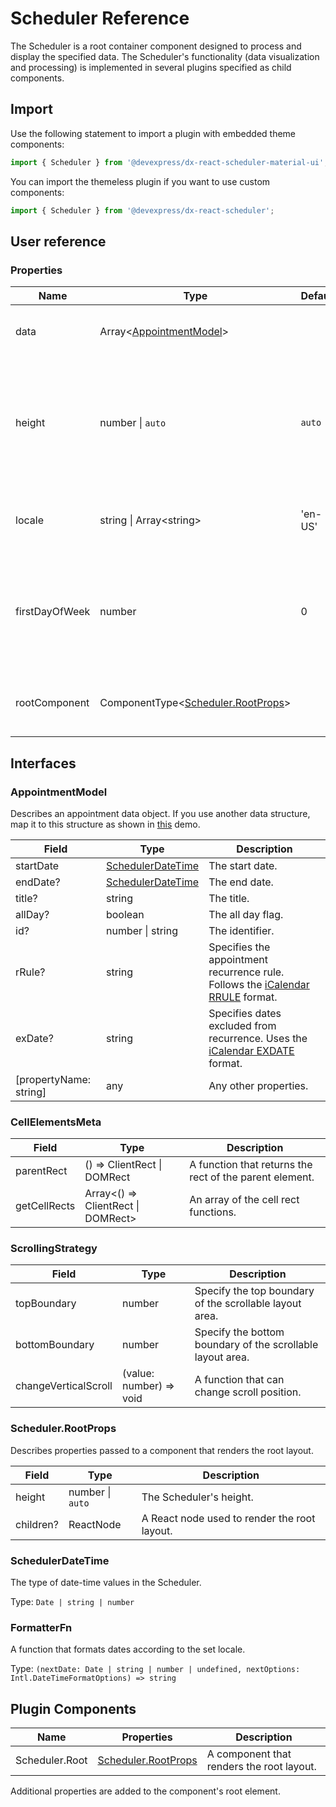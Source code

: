 # Scheduler Reference

The Scheduler is a root container component designed to process and display the specified data. The Scheduler's functionality (data visualization and processing) is implemented in several plugins specified as child components.

## Import

Use the following statement to import a plugin with embedded theme components:

```js
import { Scheduler } from '@devexpress/dx-react-scheduler-material-ui';
```

You can import the themeless plugin if you want to use custom components:

```js
import { Scheduler } from '@devexpress/dx-react-scheduler';
```

## User reference

### Properties

Name | Type | Default | Description
-----|------|---------|------------
data | Array&lt;[AppointmentModel](#appointmentmodel)&gt; | | An array of appointment data objects.
height | number &#124; `auto` | `auto` | The scheduler's height. If the value is `auto`, the height equals that of the container component.
locale | string &#124; Array&lt;string&gt; | 'en-US' | The locale according to which dates should be formatted.
firstDayOfWeek | number | 0 | A number between 0 (Sunday) and 6 (Saturday) that specifies the first day of the week.
rootComponent | ComponentType&lt;[Scheduler.RootProps](#schedulerrootprops)&gt; | | A component that renders the root layout.

## Interfaces

### AppointmentModel

Describes an appointment data object. If you use another data structure, map it to this structure as shown in [this](https://devexpress.github.io/devextreme-reactive/react/scheduler/demos/featured/remote-data/) demo.

Field | Type | Description
------|------|------------
startDate | [SchedulerDateTime](#schedulerdatetime) | The start date.
endDate? | [SchedulerDateTime](#schedulerdatetime) | The end date.
title? | string | The title.
allDay? | boolean | The all day flag.
id? | number &#124; string | The identifier.
rRule? | string | Specifies the appointment recurrence rule. Follows the [iCalendar RRULE](https://tools.ietf.org/html/rfc5545#section-3.8.5.3) format.
exDate? | string | Specifies dates excluded from recurrence. Uses the [iCalendar EXDATE](https://tools.ietf.org/html/rfc5545#section-3.8.5.1) format.
[propertyName: string] | any | Any other properties.

### CellElementsMeta

Field | Type | Description
------|------|------------
parentRect | () => ClientRect &#124; DOMRect | A function that returns the rect of the parent element.
getCellRects | Array<() => ClientRect &#124; DOMRect> | An array of the cell rect functions.

### ScrollingStrategy

Field | Type | Description
------|------|------------
topBoundary | number | Specify the top boundary of the scrollable layout area.
bottomBoundary | number | Specify the bottom boundary of the scrollable layout area.
changeVerticalScroll | (value: number) => void | A function that can change scroll position.

### Scheduler.RootProps

Describes properties passed to a component that renders the root layout.

Field | Type | Description
------|------|------------
height | number &#124; `auto` | The Scheduler's height.
children? | ReactNode | A React node used to render the root layout.

### SchedulerDateTime

The type of date-time values in the Scheduler.

Type: `Date | string | number`

### FormatterFn

A function that formats dates according to the set locale.

Type: `(nextDate: Date | string | number | undefined, nextOptions: Intl.DateTimeFormatOptions) => string`

## Plugin Components

Name | Properties | Description
-----|------------|------------
Scheduler.Root | [Scheduler.RootProps](#schedulerrootprops) | A component that renders the root layout.

Additional properties are added to the component's root element.
